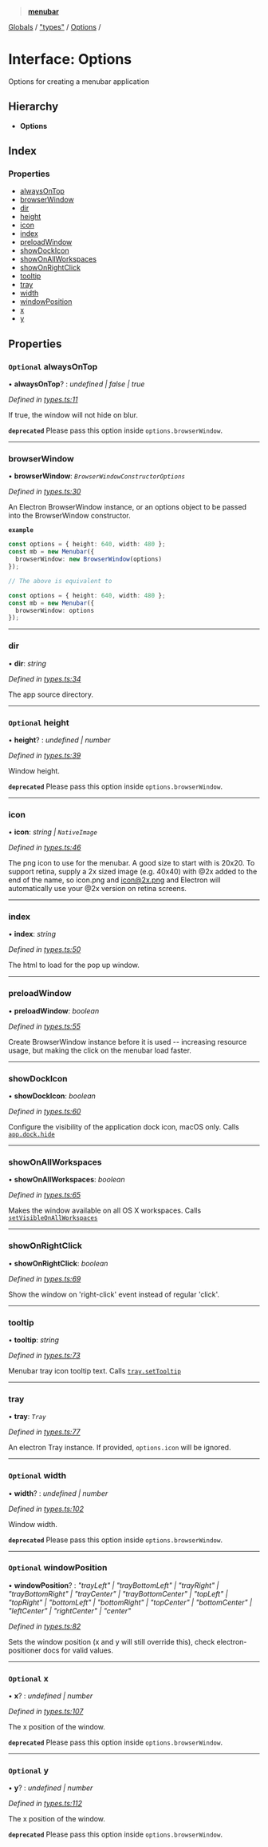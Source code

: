 > **[menubar](../README.md)**

[Globals](../globals.md) / ["types"](../modules/_types_.md) / [Options](_types_.options.md) /

# Interface: Options

Options for creating a menubar application

## Hierarchy

* **Options**

## Index

### Properties

* [alwaysOnTop](_types_.options.md#optional-alwaysontop)
* [browserWindow](_types_.options.md#browserwindow)
* [dir](_types_.options.md#dir)
* [height](_types_.options.md#optional-height)
* [icon](_types_.options.md#icon)
* [index](_types_.options.md#index)
* [preloadWindow](_types_.options.md#preloadwindow)
* [showDockIcon](_types_.options.md#showdockicon)
* [showOnAllWorkspaces](_types_.options.md#showonallworkspaces)
* [showOnRightClick](_types_.options.md#showonrightclick)
* [tooltip](_types_.options.md#tooltip)
* [tray](_types_.options.md#tray)
* [width](_types_.options.md#optional-width)
* [windowPosition](_types_.options.md#optional-windowposition)
* [x](_types_.options.md#optional-x)
* [y](_types_.options.md#optional-y)

## Properties

### `Optional` alwaysOnTop

• **alwaysOnTop**? : *undefined | false | true*

*Defined in [types.ts:11](https://github.com/maxogden/menubar/blob/022a9bf/src/types.ts#L11)*

If true, the window will not hide on blur.

**`deprecated`** Please pass this option inside `options.browserWindow`.

___

###  browserWindow

• **browserWindow**: *`BrowserWindowConstructorOptions`*

*Defined in [types.ts:30](https://github.com/maxogden/menubar/blob/022a9bf/src/types.ts#L30)*

An Electron BrowserWindow instance, or an options object to be passed into
the BrowserWindow constructor.

**`example`** 
```typescript
const options = { height: 640, width: 480 };
const mb = new Menubar({
  browserWindow: new BrowserWindow(options)
});

// The above is equivalent to

const options = { height: 640, width: 480 };
const mb = new Menubar({
  browserWindow: options
});
```

___

###  dir

• **dir**: *string*

*Defined in [types.ts:34](https://github.com/maxogden/menubar/blob/022a9bf/src/types.ts#L34)*

The app source directory.

___

### `Optional` height

• **height**? : *undefined | number*

*Defined in [types.ts:39](https://github.com/maxogden/menubar/blob/022a9bf/src/types.ts#L39)*

Window height.

**`deprecated`** Please pass this option inside `options.browserWindow`.

___

###  icon

• **icon**: *string | `NativeImage`*

*Defined in [types.ts:46](https://github.com/maxogden/menubar/blob/022a9bf/src/types.ts#L46)*

The png icon to use for the menubar. A good size to start with is 20x20.
To support retina, supply a 2x sized image (e.g. 40x40) with @2x added to
the end of the name, so icon.png and icon@2x.png and Electron will
automatically use your @2x version on retina screens.

___

###  index

• **index**: *string*

*Defined in [types.ts:50](https://github.com/maxogden/menubar/blob/022a9bf/src/types.ts#L50)*

The html to load for the pop up window.

___

###  preloadWindow

• **preloadWindow**: *boolean*

*Defined in [types.ts:55](https://github.com/maxogden/menubar/blob/022a9bf/src/types.ts#L55)*

Create BrowserWindow instance before it is used -- increasing resource
usage, but making the click on the menubar load faster.

___

###  showDockIcon

• **showDockIcon**: *boolean*

*Defined in [types.ts:60](https://github.com/maxogden/menubar/blob/022a9bf/src/types.ts#L60)*

Configure the visibility of the application dock icon, macOS only. Calls
[`app.dock.hide`](https://electronjs.org/docs/api/app#appdockhide-macos)

___

###  showOnAllWorkspaces

• **showOnAllWorkspaces**: *boolean*

*Defined in [types.ts:65](https://github.com/maxogden/menubar/blob/022a9bf/src/types.ts#L65)*

Makes the window available on all OS X workspaces. Calls
[`setVisibleOnAllWorkspaces`](https://electronjs.org/docs/api/browser-window#winsetvisibleonallworkspacesvisible-options)

___

###  showOnRightClick

• **showOnRightClick**: *boolean*

*Defined in [types.ts:69](https://github.com/maxogden/menubar/blob/022a9bf/src/types.ts#L69)*

Show the window on 'right-click' event instead of regular 'click'.

___

###  tooltip

• **tooltip**: *string*

*Defined in [types.ts:73](https://github.com/maxogden/menubar/blob/022a9bf/src/types.ts#L73)*

Menubar tray icon tooltip text. Calls [`tray.setTooltip`](https://electronjs.org/docs/api/tray#traysettooltiptooltip)

___

###  tray

• **tray**: *`Tray`*

*Defined in [types.ts:77](https://github.com/maxogden/menubar/blob/022a9bf/src/types.ts#L77)*

An electron Tray instance. If provided, `options.icon` will be ignored.

___

### `Optional` width

• **width**? : *undefined | number*

*Defined in [types.ts:102](https://github.com/maxogden/menubar/blob/022a9bf/src/types.ts#L102)*

Window width.

**`deprecated`** Please pass this option inside `options.browserWindow`.

___

### `Optional` windowPosition

• **windowPosition**? : *"trayLeft" | "trayBottomLeft" | "trayRight" | "trayBottomRight" | "trayCenter" | "trayBottomCenter" | "topLeft" | "topRight" | "bottomLeft" | "bottomRight" | "topCenter" | "bottomCenter" | "leftCenter" | "rightCenter" | "center"*

*Defined in [types.ts:82](https://github.com/maxogden/menubar/blob/022a9bf/src/types.ts#L82)*

Sets the window position (x and y will still override this), check
electron-positioner docs for valid values.

___

### `Optional` x

• **x**? : *undefined | number*

*Defined in [types.ts:107](https://github.com/maxogden/menubar/blob/022a9bf/src/types.ts#L107)*

The x position of the window.

**`deprecated`** Please pass this option inside `options.browserWindow`.

___

### `Optional` y

• **y**? : *undefined | number*

*Defined in [types.ts:112](https://github.com/maxogden/menubar/blob/022a9bf/src/types.ts#L112)*

The x position of the window.

**`deprecated`** Please pass this option inside `options.browserWindow`.